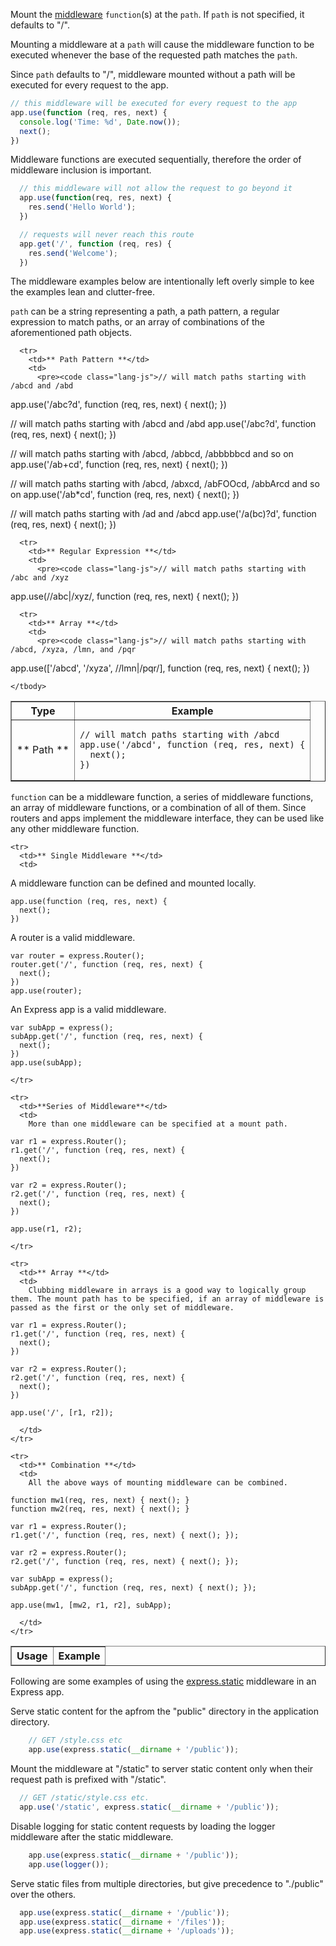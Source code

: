 Mount the [middleware](#middleware.api) `function`(s) at the `path`. If `path` is not specified, it defaults to "/".

Mounting a middleware at a `path` will cause the middleware function to be executed whenever the base of the requested path matches the `path`.

Since `path` defaults to "/", middleware mounted without a path will be executed for every request to the app.

```js
// this middleware will be executed for every request to the app
app.use(function (req, res, next) {
  console.log('Time: %d', Date.now());
  next();
})
```

Middleware functions are executed sequentially, therefore the order of middleware inclusion is important.

```js
  // this middleware will not allow the request to go beyond it
  app.use(function(req, res, next) {
    res.send('Hello World');
  })

  // requests will never reach this route
  app.get('/', function (req, res) {
    res.send('Welcome');
  })
```

<div class="notice"> The middleware examples below are intentionally left overly simple to kee the examples lean and clutter-free.</div>

`path` can be a string representing a path, a path pattern, a regular expression to match paths, or an array of combinations of the aforementioned path objects.

<table class="doctable" border="1">
  <thead>
      <tr>
        <th> Type </th>
        <th> Example </th>
      </tr>
    </thead>
    <tbody>
      <tr>
        <td>** Path **</td>
        <td>
          <pre><code class="lang-js">// will match paths starting with /abcd
app.use('/abcd', function (req, res, next) {
  next();
})</code></pre>
      </tr>

      <tr>
        <td>** Path Pattern **</td>
        <td>
          <pre><code class="lang-js">// will match paths starting with /abcd and /abd
app.use('/abc?d', function (req, res, next) {
  next();
})

// will match paths starting with /abcd and /abd
app.use('/abc?d', function (req, res, next) {
  next();
})

// will match paths starting with /abcd, /abbcd, /abbbbbcd and so on
app.use('/ab+cd', function (req, res, next) {
  next();
})

// will match paths starting with /abcd, /abxcd, /abFOOcd, /abbArcd and so on
app.use('/ab*cd', function (req, res, next) {
  next();
})

// will match paths starting with /ad and /abcd
app.use('/a(bc)?d', function (req, res, next) {
  next();
})</code></pre>
        </td>
      </tr>

      <tr>
        <td>** Regular Expression **</td>
        <td>
          <pre><code class="lang-js">// will match paths starting with /abc and /xyz
app.use(/\/abc|\/xyz/, function (req, res, next) {
  next();
})</code></pre>
        </td>
      </tr>

      <tr>
        <td>** Array **</td>
        <td>
          <pre><code class="lang-js">// will match paths starting with /abcd, /xyza, /lmn, and /pqr
app.use(['/abcd', '/xyza', /\/lmn|\/pqr/], function (req, res, next) {
  next();
})</code></pre>
        </td>
      </tr>

    </tbody>
</table>

`function` can be a middleware function, a series of middleware functions, an array of middleware functions, or a combination of all of them. Since routers and apps implement the middleware interface, they can be used like any other middleware function.

<table class="doctable" border="1">
  <thead>
    <tr>
      <th>Usage</th>
      <th>Example</th>
    </tr>
  </thead>
  <tbody>

    <tr>
      <td>** Single Middleware **</td>
      <td>
A middleware function can be defined and mounted locally.
<pre><code class="lang-js">app.use(function (req, res, next) {
  next();
})
</code></pre>
A router is a valid middleware.

<pre><code class="lang-js">var router = express.Router();
router.get('/', function (req, res, next) {
  next();
})
app.use(router);
</code></pre>

An Express app is a valid middleware.
<pre><code class="lang-js">var subApp = express();
subApp.get('/', function (req, res, next) {
  next();
})
app.use(subApp);
</code></pre>
    </tr>

    <tr>
      <td>**Series of Middleware**</td>
      <td>
        More than one middleware can be specified at a mount path.
<pre><code class="lang-js">var r1 = express.Router();
r1.get('/', function (req, res, next) {
  next();
})

var r2 = express.Router();
r2.get('/', function (req, res, next) {
  next();
})

app.use(r1, r2);
</code></pre>
    </tr>

    <tr>
      <td>** Array **</td>
      <td>
        Clubbing middleware in arrays is a good way to logically group them. The mount path has to be specified, if an array of middleware is passed as the first or the only set of middleware.
<pre><code class="lang-js">var r1 = express.Router();
r1.get('/', function (req, res, next) {
  next();
})

var r2 = express.Router();
r2.get('/', function (req, res, next) {
  next();
})

app.use('/', [r1, r2]);
</code></pre>
      </td>
    </tr>

    <tr>
      <td>** Combination **</td>
      <td>
        All the above ways of mounting middleware can be combined.
<pre><code class="lang-js">function mw1(req, res, next) { next(); }
function mw2(req, res, next) { next(); }

var r1 = express.Router();
r1.get('/', function (req, res, next) { next(); });

var r2 = express.Router();
r2.get('/', function (req, res, next) { next(); });

var subApp = express();
subApp.get('/', function (req, res, next) { next(); });

app.use(mw1, [mw2, r1, r2], subApp);
</code></pre>
      </td>
    </tr>

  </tbody>
</table>

Following are some examples of using the <a href="#express.static">express.static</a> middleware in an Express app.

Serve static content for the apfrom the "public" directory in the application directory.

```js
    // GET /style.css etc
    app.use(express.static(__dirname + '/public'));
```

Mount the middleware at "/static" to server static content only when their request path is prefixed with "/static".

```js
  // GET /static/style.css etc.
  app.use('/static', express.static(__dirname + '/public'));
```

Disable logging for static content requests by loading the logger middleware after the static middleware.

```js
    app.use(express.static(__dirname + '/public'));
    app.use(logger());
```

Serve static files from multiple directories, but give precedence to "./public" over the others.

```js
  app.use(express.static(__dirname + '/public'));
  app.use(express.static(__dirname + '/files'));
  app.use(express.static(__dirname + '/uploads'));
```
